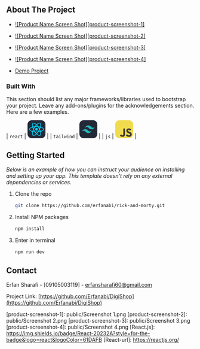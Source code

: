 <!-- ABOUT THE PROJECT -->

## About The Project

- [![Product Name Screen Shot][product-screenshot-1]](https://example.com)
- [![Product Name Screen Shot][product-screenshot-2]](https://example.com)
- [![Product Name Screen Shot][product-screenshot-3]](https://example.com)
- [![Product Name Screen Shot][product-screenshot-4]](https://example.com)


- [Demo Project](https://rick-and-morty-omega-six.vercel.app/)

### Built With

This section should list any major frameworks/libraries used to bootstrap your project. Leave any add-ons/plugins for the acknowledgements section. Here are a few examples.

|      `react`       |     <img src="./icons/React-Dark.svg" width="48">     |
|     `tailwind`     |  <img src="./icons/TailwindCSS-Dark.svg" width="48">  |
|        `js`        |     <img src="./icons/JavaScript.svg" width="48">     |

## Getting Started

_Below is an example of how you can instruct your audience on installing and setting up your app. This template doesn't rely on any external dependencies or services._

1. Clone the repo
   ```sh
   git clone https://github.com/erfanabi/rick-and-morty.git
   ```
2. Install NPM packages
   ```sh
   npm install
   ```
3. Enter in terminal
   ```sh
   npm run dev
   ```

<!-- CONTACT -->

## Contact

Erfan Sharafi - [09105003119] - erfansharafi60@gmail.com

Project Link: [https://github.com/Erfanabi/DigiShop](https://github.com/Erfanabi/DigiShop)


<!-- MARKDOWN LINKS & IMAGES -->
<!-- https://www.markdownguide.org/basic-syntax/#reference-style-links -->
[product-screenshot-1]: public/Screenshot 1.png
[product-screenshot-2]: public/Screenshot 2.png
[product-screenshot-3]: public/Screenshot 3.png
[product-screenshot-4]: public/Screenshot 4.png
[React.js]: https://img.shields.io/badge/React-20232A?style=for-the-badge&logo=react&logoColor=61DAFB
[React-url]: https://reactjs.org/
